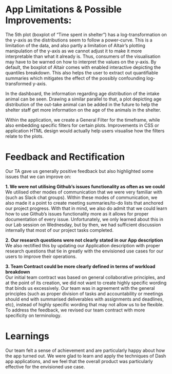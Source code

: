 # App Limitations & Possible Improvements:
The 5th plot (boxplot of “Time spent in shelter”) has a log-transformation on the y-axis as the distributions seem to follow a power-curve. This is a limitation of the data, and also partly a limitation of Altair’s plotting manipulation of the y-axis as we cannot adjust it to make it more interpretable than what it already is. Thus, consumers of the visualisation may have to be warned on how to interpret the values on the y-axis. By default, the boxplot of Altair comes with enabled interactive depicting the quantiles breakdown. This also helps the user to extract out quantifiable summaries which mitigates the effect of the possibly confounding log-transformed y-axis.

In the dashboard, the information regarding age distribution of the intake animal can be seen. Drawing a similar parallel to that, a plot depicting age distribution of the out-take animal can be added in the future to help the shelter staff get more information on the age of the animals in the shelter.

Within the application, we create a General Filter for the timeframe, while also embedding specific filters for certain plots. Improvements in CSS or application HTML design would actually help users visualise how the filters relate to the plots.  

# Feedback and Rectification
Our TA gave us generally positive feedback but also highlighted some issues that we can improve on:

__1. We were not utilising Github’s issues functionality as often as we could__  
We utilised other modes of communication that we were very familiar with (such as Slack chat groups). Within these modes of communication, we also made it a point to create meeting summaries/to-do lists that anchored our project progress. With that in mind, we also do admit that we could learn how to use Github’s issues functionality more as it allows for proper documentation of every issue. Unfortunately, we only learned about this in our Lab session on Wednesday, but by then, we had sufficient discussion internally that most of our project tasks completed. 

__2. Our research questions were not clearly stated in our App description__  
We also rectified this by updating our Application description with proper research questions that tie in greatly with the envisioned use cases for our users to improve their operations. 

__3. Team Contract could be more clearly defined in terms of workload breakdown__  
Our initial team contract was based on general collaborative principles, and at the point of its creation, we did not want to create highly specific wording that binds us excessively. Our team was in agreement with the general principles (such as proper division of tasks and accountability or meetings should end with summarised deliverables with assignments and deadlines, etc), instead of highly specific wording that may not allow us to be flexible. To address the feedback, we revised our team contract with more specificity on terminology.

# Learnings 
Our team felt a sense of achievement and are particularly happy about how the app turned out. We were glad to learn and apply the techniques of Dash app applications, and we feel that the overall product was particularly effective for the envisioned use case. 